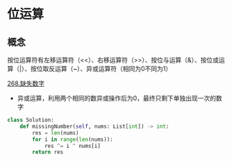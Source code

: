 # 位运算
## 概念
按位运算符有左移运算符（<<）、右移运算符（>>）、按位与运算（&）、按位或运算（|）、按位取反运算（~）、异或运算符（相同为0不同为1）

[268.缺失数字](https://leetcode-cn.com/problems/missing-number/)
* 异或运算，利用两个相同的数异或操作后为0，最终只剩下单独出现一次的数字
```python
class Solution:
    def missingNumber(self, nums: List[int]) -> int:
        res = len(nums)
        for i in range(len(nums)):
            res ^= i ^ nums[i]
        return res 
```
